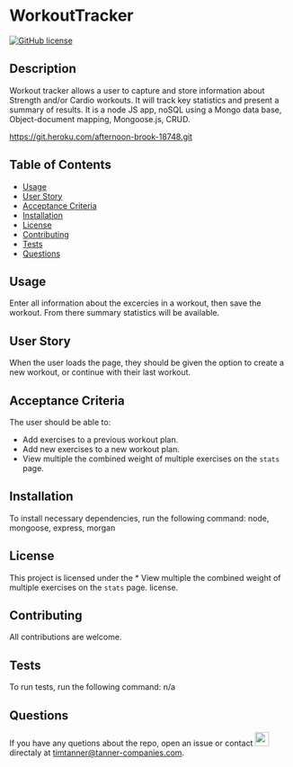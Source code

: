   # WorkoutTracker
  [![GitHub license](https://img.shields.io/badge/license-MIT-Blue.svg)](WorkoutTracker)
  
  ## Description
  Workout tracker allows a user to capture and store information about Strength and/or Cardio workouts.  It will track key statistics and present a summary of results.  It is a node JS app, noSQL using a Mongo data base, Object-document mapping, Mongoose.js, CRUD.
  
  https://git.heroku.com/afternoon-brook-18748.git
  
  ## Table of Contents
  * [Usage](#Usage)
  * [User Story](#User-Story)
  * [Acceptance Criteria](#Acceptance-Criteria)
  * [Installation](#installation)
  * [License](#License)
  * [Contributing](#Contributing)
  * [Tests](#Tests)
  * [Questions](#Questions)
  
  ## Usage
  Enter all information about the excercies in a workout, then save the workout.  From there summary statistics will be available.
  
  ## User Story
  When the user loads the page, they should be given the option to create a new workout, or continue with their last workout.
  
  ## Acceptance Criteria
  The user should be able to:
  * Add exercises to a previous workout plan.
  * Add new exercises to a new workout plan.
  * View multiple the combined weight of multiple exercises on the `stats` page.
  
  ## Installation
  To install necessary dependencies, run the following command:
  node, mongoose, express, morgan 
  
  ## License
  This project is licensed under the    * View multiple the combined weight of multiple exercises on the `stats` page. license.
  
  ## Contributing
  All contributions are welcome.
  
  ## Tests
  To run tests, run the following command:
  n/a
  
  ## Questions
  
  If you have any quetions about the repo, open an issue or contact <img src="https://avatars2.githubusercontent.com/u/59519025?v=4" width="25" height="25"> directaly at timtanner@tanner-companies.com.
  

